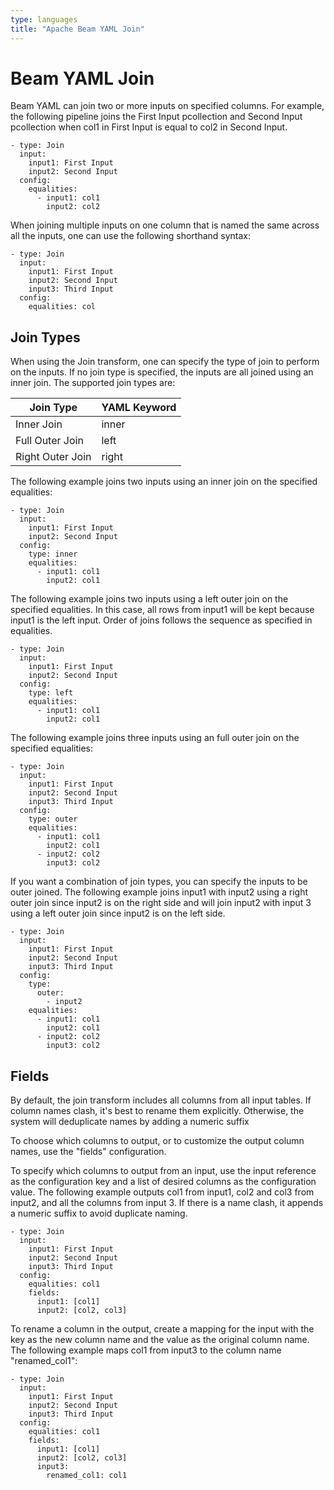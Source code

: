 ```yaml
---
type: languages
title: "Apache Beam YAML Join"
---
```

<!--
    Licensed to the Apache Software Foundation (ASF) under one
    or more contributor license agreements.  See the NOTICE file
    distributed with this work for additional information
    regarding copyright ownership.  The ASF licenses this file
    to you under the Apache License, Version 2.0 (the
    "License"); you may not use this file except in compliance
    with the License.  You may obtain a copy of the License at

      http://www.apache.org/licenses/LICENSE-2.0

    Unless required by applicable law or agreed to in writing,
    software distributed under the License is distributed on an
    "AS IS" BASIS, WITHOUT WARRANTIES OR CONDITIONS OF ANY
    KIND, either express or implied.  See the License for the
    specific language governing permissions and limitations
    under the License.
-->

# Beam YAML Join

Beam YAML can join two or more inputs on specified columns. For example, the
following pipeline joins the First Input pcollection and Second Input
pcollection when col1 in First Input is equal to col2 in Second Input.

```
- type: Join
  input:
    input1: First Input
    input2: Second Input
  config:
    equalities:
      - input1: col1
        input2: col2
```

When joining multiple inputs on one column that is named the same across all the
inputs, one can use the following  shorthand syntax:

```
- type: Join
  input:
    input1: First Input
    input2: Second Input
    input3: Third Input
  config:
    equalities: col
```

## Join Types

When using the Join transform, one can specify the type of join to perform on
the inputs. If no join type is specified, the inputs are all joined using an
inner join. The supported join types are:

| Join Type | YAML Keyword |
| -------- | ------- |
| Inner Join | inner |
| Full Outer Join | left |
| Right Outer Join | right |

The following example  joins two inputs  using an inner join on the specified
equalities:

```
- type: Join
  input:
    input1: First Input
    input2: Second Input
  config:
    type: inner
    equalities:
      - input1: col1
        input2: col1
```


The following example joins two inputs using a left outer join on the specified
equalities. In this case, all rows from input1 will be kept because input1 is
the left input. Order of joins follows the sequence as specified in equalities.

```
- type: Join
  input:
    input1: First Input
    input2: Second Input
  config:
    type: left
    equalities:
      - input1: col1
        input2: col1
```

The following example joins three inputs using an full outer join on the
specified equalities:

```
- type: Join
  input:
    input1: First Input
    input2: Second Input
    input3: Third Input
  config:
    type: outer
    equalities:
      - input1: col1
        input2: col1
      - input2: col2
        input3: col2
```

If you want a combination of join types, you can specify the inputs to be outer
joined. The following  example joins input1 with input2 using a right outer join
since input2 is on the right side and will join input2 with input 3 using a left
outer join since input2 is on the left side.

```
- type: Join
  input:
    input1: First Input
    input2: Second Input
    input3: Third Input
  config:
    type: 
      outer: 
        - input2
    equalities:
      - input1: col1
        input2: col1
      - input2: col2
        input3: col2
```

## Fields
By default, the join transform includes all columns from all input tables. If
column names clash, it's best to rename them explicitly. Otherwise, the system
will deduplicate names by adding a numeric suffix

To choose which columns to output, or to customize the output column names, use
the "fields" configuration.

To specify which columns to output from an input, use the input reference as the
configuration key and a list of desired columns as the configuration value. The
following example outputs col1 from input1, col2 and col3 from input2, and all
the columns from input 3. If there is a name clash, it appends a numeric suffix
to avoid duplicate naming.

```
- type: Join
  input:
    input1: First Input
    input2: Second Input
    input3: Third Input
  config:
    equalities: col1
    fields:
      input1: [col1]
      input2: [col2, col3]
```

To rename a column in the output, create a mapping for the input with the key as
the new column name and the value as the original column name. The following
example maps col1 from input3 to the column name "renamed_col1":

```
- type: Join
  input:
    input1: First Input
    input2: Second Input
    input3: Third Input
  config:
    equalities: col1
    fields:
      input1: [col1]
      input2: [col2, col3]
      input3:
        renamed_col1: col1
```
